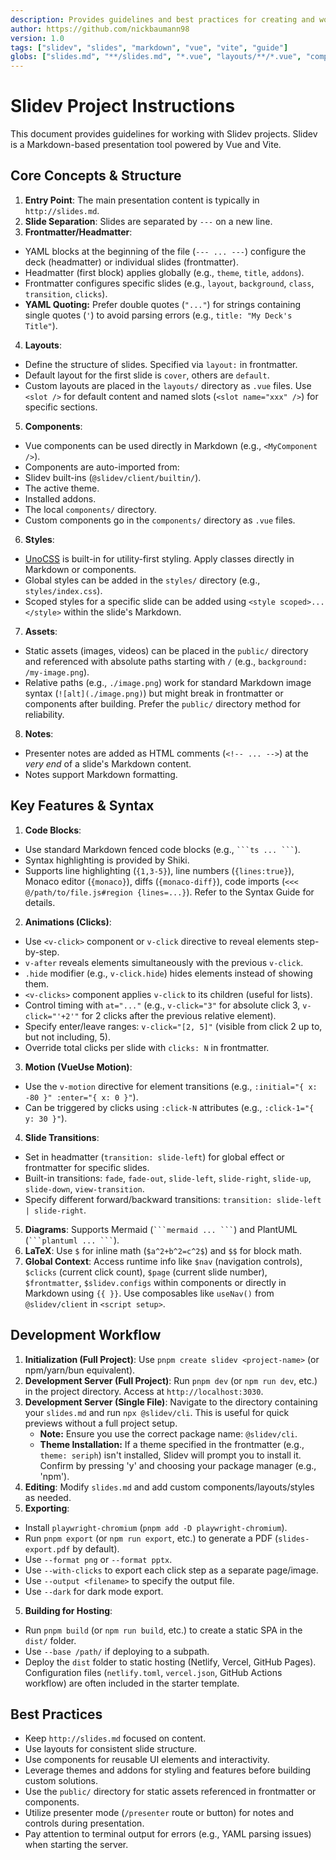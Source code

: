 ```yaml
---
description: Provides guidelines and best practices for creating and working with Slidev presentation projects.
author: https://github.com/nickbaumann98
version: 1.0
tags: ["slidev", "slides", "markdown", "vue", "vite", "guide"]
globs: ["slides.md", "**/slides.md", "*.vue", "layouts/**/*.vue", "components/**/*.vue"]
---
```

# Slidev Project Instructions

This document provides guidelines for working with Slidev projects. Slidev is a Markdown-based presentation tool powered by Vue and Vite.

## Core Concepts & Structure

1. **Entry Point**: The main presentation content is typically in `http://slides.md`.
2. **Slide Separation**: Slides are separated by `---` on a new line.
3. **Frontmatter/Headmatter**:
* YAML blocks at the beginning of the file (`--- ... ---`) configure the deck (headmatter) or individual slides (frontmatter).
* Headmatter (first block) applies globally (e.g., `theme`, `title`, `addons`).
* Frontmatter configures specific slides (e.g., `layout`, `background`, `class`, `transition`, `clicks`).
* **YAML Quoting:** Prefer double quotes (`"..."`) for strings containing single quotes (`'`) to avoid parsing errors (e.g., `title: "My Deck's Title"`).
4. **Layouts**:
* Define the structure of slides. Specified via `layout:` in frontmatter.
* Default layout for the first slide is `cover`, others are `default`.
* Custom layouts are placed in the `layouts/` directory as `.vue` files. Use `<slot />` for default content and named slots (`<slot name="xxx" />`) for specific sections.
5. **Components**:
* Vue components can be used directly in Markdown (e.g., `<MyComponent />`).
* Components are auto-imported from:
* Slidev built-ins (`@slidev/client/builtin/`).
* The active theme.
* Installed addons.
* The local `components/` directory.
* Custom components go in the `components/` directory as `.vue` files.
6. **Styles**:
* [UnoCSS](https://unocss.dev) is built-in for utility-first styling. Apply classes directly in Markdown or components.
* Global styles can be added in the `styles/` directory (e.g., `styles/index.css`).
* Scoped styles for a specific slide can be added using `<style scoped>...</style>` within the slide's Markdown.
7. **Assets**:
* Static assets (images, videos) can be placed in the `public/` directory and referenced with absolute paths starting with `/` (e.g., `background: /my-image.png`).
* Relative paths (e.g., `./image.png`) work for standard Markdown image syntax (`![alt](./image.png)`) but might break in frontmatter or components after building. Prefer the `public/` directory method for reliability.
8. **Notes**:
* Presenter notes are added as HTML comments (`<!-- ... -->`) at the *very end* of a slide's Markdown content.
* Notes support Markdown formatting.

## Key Features & Syntax

1. **Code Blocks**:
* Use standard Markdown fenced code blocks (e.g., ` ```ts ... ``` `).
* Syntax highlighting is provided by Shiki.
* Supports line highlighting (`{1,3-5}`), line numbers (`{lines:true}`), Monaco editor (`{monaco}`), diffs (`{monaco-diff}`), code imports (`<<< @/path/to/file.js#region {lines=...}`). Refer to the Syntax Guide for details.
2. **Animations (Clicks)**:
* Use `<v-click>` component or `v-click` directive to reveal elements step-by-step.
* `v-after` reveals elements simultaneously with the previous `v-click`.
* `.hide` modifier (e.g., `v-click.hide`) hides elements instead of showing them.
* `<v-clicks>` component applies `v-click` to its children (useful for lists).
* Control timing with `at="..."` (e.g., `v-click="3"` for absolute click 3, `v-click="'+2'"` for 2 clicks after the previous relative element).
* Specify enter/leave ranges: `v-click="[2, 5]"` (visible from click 2 up to, but not including, 5).
* Override total clicks per slide with `clicks: N` in frontmatter.
3. **Motion (VueUse Motion)**:
* Use the `v-motion` directive for element transitions (e.g., `:initial="{ x: -80 }" :enter="{ x: 0 }"`).
* Can be triggered by clicks using `:click-N` attributes (e.g., `:click-1="{ y: 30 }"`).
4. **Slide Transitions**:
* Set in headmatter (`transition: slide-left`) for global effect or frontmatter for specific slides.
* Built-in transitions: `fade`, `fade-out`, `slide-left`, `slide-right`, `slide-up`, `slide-down`, `view-transition`.
* Specify different forward/backward transitions: `transition: slide-left | slide-right`.
5. **Diagrams**: Supports Mermaid (` ```mermaid ... ``` `) and PlantUML (` ```plantuml ... ``` `).
6. **LaTeX**: Use `$` for inline math (`$a^2+b^2=c^2$`) and `$$` for block math.
7. **Global Context**: Access runtime info like `$nav` (navigation controls), `$clicks` (current click count), `$page` (current slide number), `$frontmatter`, `$slidev.configs` within components or directly in Markdown using `{{ }}`. Use composables like `useNav()` from `@slidev/client` in `<script setup>`.

## Development Workflow

1. **Initialization (Full Project)**: Use `pnpm create slidev <project-name>` (or npm/yarn/bun equivalent).
2. **Development Server (Full Project)**: Run `pnpm dev` (or `npm run dev`, etc.) in the project directory. Access at `http://localhost:3030`.
3. **Development Server (Single File)**: Navigate to the directory containing your `slides.md` and run `npx @slidev/cli`. This is useful for quick previews without a full project setup.
    * **Note:** Ensure you use the correct package name: `@slidev/cli`.
    * **Theme Installation:** If a theme specified in the frontmatter (e.g., `theme: seriph`) isn't installed, Slidev will prompt you to install it. Confirm by pressing 'y' and choosing your package manager (e.g., 'npm').
4. **Editing**: Modify `slides.md` and add custom components/layouts/styles as needed.
4. **Exporting**:
* Install `playwright-chromium` (`pnpm add -D playwright-chromium`).
* Run `pnpm export` (or `npm run export`, etc.) to generate a PDF (`slides-export.pdf` by default).
* Use `--format png` or `--format pptx`.
* Use `--with-clicks` to export each click step as a separate page/image.
* Use `--output <filename>` to specify the output file.
* Use `--dark` for dark mode export.
5. **Building for Hosting**:
* Run `pnpm build` (or `npm run build`, etc.) to create a static SPA in the `dist/` folder.
* Use `--base /path/` if deploying to a subpath.
* Deploy the `dist` folder to static hosting (Netlify, Vercel, GitHub Pages). Configuration files (`netlify.toml`, `vercel.json`, GitHub Actions workflow) are often included in the starter template.

## Best Practices

* Keep `http://slides.md` focused on content.
* Use layouts for consistent slide structure.
* Use components for reusable UI elements and interactivity.
* Leverage themes and addons for styling and features before building custom solutions.
* Use the `public/` directory for static assets referenced in frontmatter or components.
* Utilize presenter mode (`/presenter` route or button) for notes and controls during presentation.
* Pay attention to terminal output for errors (e.g., YAML parsing issues) when starting the server.
